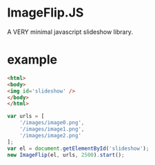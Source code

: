 ImageFlip.JS
============

A VERY minimal javascript slideshow library.

# example

```html
<html>
<body> 
<img id='slideshow' />
</body>    
</html>
```

```javascript
var urls = [
    '/images/image0.png',
    '/images/image1.png',
    '/images/image2.png'
];
var el = document.getElementById('slideshow');
new ImageFlip(el, urls, 2500).start();
```
